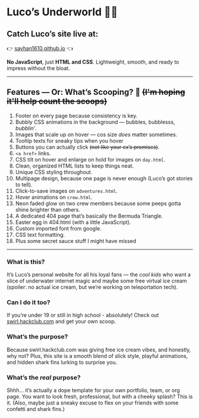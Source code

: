 # Luco’s Underworld 🍦🦈

## Catch Luco’s site live at:

👉 [sayhan1610.github.io](https://sayhan1610.github.io) 👈

**No JavaScript**, just **HTML and CSS**. Lightweight, smooth, and ready to impress without the bloat.

---

## Features — Or: What’s Scooping? 🍨 ~~(I'm hoping it'll help count the scoops)~~

1. Footer on every page because consistency is key.
2. Bubbly CSS animations in the background — bubbles, bubblesss, _bubblin’_.
3. Images that scale up on hover — cos size _does_ matter sometimes.
4. Tooltip texts for sneaky tips when you hover
5. Buttons you can actually click ~~(not like your ex’s promises)~~.
6. `<a href>` links.
7. CSS tilt on hover and enlarge on hold for images on `day.html`.
8. Clean, organized HTML lists to keep things neat.
9. Unique CSS styling throughout.
10. Multipage design, because one page is never enough (Luco’s got stories to tell).
11. Click-to-save images on `adventures.html`.
12. Hover animations on `crew.html`.
13. Neon faded glow on two crew members because some peeps gotta shine brighter than others.
14. A dedicated 404 page that’s basically the Bermuda Triangle.
15. Easter egg in 404.html (with a little JavaScript).
16. Custom imported font from google.
17. CSS text formatting.
18. Plus some secret sauce stuff I might have missed

---

### What is this?

It’s Luco’s personal website for all his loyal fans — the _cool kids_ who want a slice of underwater internet magic and maybe some free virtual ice cream (spoiler: no actual ice cream, but we’re working on teleportation tech).

### Can I do it too?

If you’re under 19 or still in high school - absolutely!
Check out [swirl.hackclub.com](https://swirl.hackclub.com) and get your own scoop.

### What’s the purpose?

Because swirl.hackclub.com was giving free ice cream vibes, and honestly, why not? Plus, this site is a smooth blend of slick style, playful animations, and hidden shark fins lurking to surprise you.

### What’s the _real_ purpose?

Shhh… it’s actually a dope template for your own portfolio, team, or org page. You want to look fresh, professional, but with a cheeky splash? This is it.
(Also, maybe just a sneaky excuse to flex on your friends with some confetti and shark fins.)
